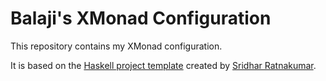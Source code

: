 # Balaji's XMonad Configuration

This repository contains my XMonad configuration.

It is based on the [Haskell project
template](https://github.com/srid/haskell-template) created by
[Sridhar Ratnakumar](https://www.srid.ca/).
